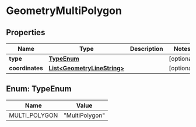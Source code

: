 

# GeometryMultiPolygon


## Properties

| Name | Type | Description | Notes |
|------------ | ------------- | ------------- | -------------|
|**type** | [**TypeEnum**](#TypeEnum) |  |  [optional] |
|**coordinates** | [**List&lt;GeometryLineString&gt;**](GeometryLineString.md) |  |  [optional] |



## Enum: TypeEnum

| Name | Value |
|---- | -----|
| MULTI_POLYGON | &quot;MultiPolygon&quot; |



